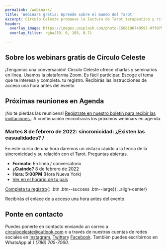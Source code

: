 ```yaml
---
permalink: /webinars/
title: 'Webinars gratis: Aprende sobre el mundo del Tarot'
excerpt: Circulo Celeste promueve la lectura de Tarot terapéutico y rituales para organizar y desarrollar tus ideas. Ofrecemos cursos, talleres y seminarios.
header:
  overlay_image: https://images.unsplash.com/photo-1588196749597-9ff075ee6b5b?ixlib=rb-1.2.1&ixid=MnwxMjA3fDB8MHxwaG90by1wYWdlfHx8fGVufDB8fHx8&auto=format&fit=crop&w=774&q=80
  overlay_filter: rgba(19, 0, 103, 0.7)

---
```


## Sobre los webinars gratis de Círculo Celeste

¡Tengamos una conversación! Círculo Celeste ofrece charlas y seminarios en línea. Usamos la plataforma Zoom. Es fácil participar. Escoge el tema que te interesa y completa.  tu registro. Recibirás las instrucciones de acceso una hora antes del evento

## Próximas reuniones en Agenda
¡No te pierdas las reunioens! [Regístrate en nuestro boletín para recibir las invitaciones.](https://amostarot.us20.list-manage.com/subscribe?u=43b2189bc68fe8ba6aa012594&id=51cf80e639). A continuación encontrarás los próximos webinars en agenda.

### Martes 8 de febrero de 2022: sincronicidad: ¿Existen las casualidades? /

En este curso de una hora daremos un  vistazo rápido a la teoría de la sincronicidad y su relación con el Tarot. Preguntas abiertas.

- **Formato:** En línea / conversatorio
- **¿Cuándo?** 8 de febrero de 2022
- **Hora: 5:00PM** (Hora Nueva York)
- [Ver en el horario de tu país](https://www.timeanddate.com/worldclock/fixedtime.html?msg=%C2%BFExisten+las+casualidades%3F+Webinar+Gratis&iso=20220209T01&p1=107&ah=1)

[Completa tu registro](https://forms.office.com/r/XjteYRTLa2){: .btn .btn--success .btn--large}{: .align-center}

Recibirás el enlace de a acceso una hora antes del evento.


## Ponte en contacto

Puedes ponerte en contacto enviando un correo a circuloceleste@outlook.com o a través de nuestras cuentas de redes sociales en [Instagram](https://instagram.com/amos.tarot), [Twitter](https://twitter.com/amostarot)y [Facebook](https://facebook.com/amostarot). También puedes escribirnos en WhatsApp al *1 (786) 705-7060*.
